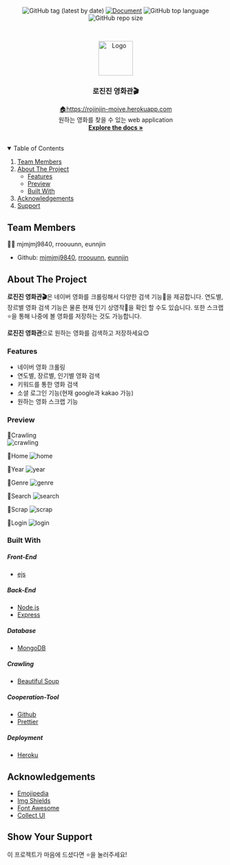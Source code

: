 <!-- PROJECT SHIELDS -->
<p align="center">
<img alt="GitHub tag (latest by date)" src="https://img.shields.io/github/v/tag/mjmjmj9840/RJJ-Movie"> <a href="https://github.com/mjmjmj9840/RJJ-Movie"><img alt="Document" src="https://img.shields.io/badge/document-yes-important"></a> <img alt="GitHub top language" src="https://img.shields.io/github/languages/top/mjmjmj9840/RJJ-Movie?color=blueviolet"> <img alt="GitHub repo size" src="https://img.shields.io/github/repo-size/mjmjmj9840/RJJ-Movie">
</p>

<!-- PROJECT LOGO -->
<br />
<p align="center">
  <a href="https://github.com/mjmjmj9840/RJJ-Movie">
    <img src="https://user-images.githubusercontent.com/53468762/109649226-f3c8bb80-7b9e-11eb-8ee5-6ce8c0306d1a.png" alt="Logo" width="80" height="80">
  </a>

  <h3 align="center">로진진 영화관🎬</h3>

  <p align="center">
    <a href="https://rojinjin-moive.herokuapp.com">🏠https://rojinjin-moive.herokuapp.com</a>
    <br />
    원하는 영화를 찾을 수 있는 web application
    <br />
    <a href="https://github.com/mjmjmj9840/RJJ-Movie">
        <strong>Explore the docs »</strong>
    </a>
    <br />
    <br />
  </p>
</p>

<!-- TABLE OF CONTENTS -->
<details open="open">
  <summary>Table of Contents</summary>
  <ol>
    <li>
        <a href="#team-members">Team Members</a>
    </li>
    <li>
      <a href="#about-the-project">About The Project</a>
      <ul>
        <li><a href="#features">Features</a></li>
        <li><a href="#preview">Preview</a></li>
        <li><a href="#built-with">Built With</a></li>
      </ul>
    </li>
    <li><a href="#acknowledgements">Acknowledgements</a></li>
    <li><a href="#show-your-support">Support</a></li>
  </ol>
</details>

<!-- ABOUT THE Team -->

## Team Members

👩‍💻 mjmjmj9840, rroouunn, eunnjin

-   Github: [mjmjmj9840](https://github.com/mjmjmj9840), [rroouunn](https://github.com/rroouunn), [eunnjin](https://github.com/eunnjin)

<!-- ABOUT THE PROJECT -->

## About The Project

<strong>로진진 영화관🎬</strong>은 네이버 영화를 크롤링해서 다양한 검색 기능🔎을 제공합니다.
연도별, 장르별 영화 검색 기능은 물론 현재 인기 상영작🎥을 확인 할 수도 있습니다.
또한 스크랩⭐을 통해 나중에 볼 영화를 저장하는 것도 가능합니다.

<strong>로진진 영화관</strong>으로 원하는 영화를 검색하고 저장하세요😊

### Features

-   네이버 영화 크롤링
-   연도별, 장르별, 인기별 영화 검색
-   키워드를 통한 영화 검색
-   소셜 로그인 기능(현재 google과 kakao 가능)
-   원하는 영화 스크랩 기능

### Preview

📌Crawling
<br/>
<img src="https://user-images.githubusercontent.com/53468762/109659601-2f698280-7bab-11eb-8b3d-9117d5d8a02b.gif" alt="crawling">
<br/>

📌Home
<img src="https://user-images.githubusercontent.com/53468762/109659617-342e3680-7bab-11eb-8704-9a68969f6e1b.png" alt="home">
<br/>

📌Year
<img src="https://user-images.githubusercontent.com/53468762/109659625-35f7fa00-7bab-11eb-869c-533cf019f3ce.png" alt="year">
<br/>

📌Genre
<img src="https://user-images.githubusercontent.com/53468762/109659612-3395a000-7bab-11eb-84b9-171d865584b8.png" alt="genre">
<br/>

📌Search
<img src="https://user-images.githubusercontent.com/53468762/109659623-35f7fa00-7bab-11eb-98b7-3ce69f528ceb.png" alt="search">
<br/>

📌Scrap
<img src="https://user-images.githubusercontent.com/53468762/109659621-355f6380-7bab-11eb-9a4f-55ea9cb4aa98.png" alt="scrap">
<br/>

📌Login
<img src="https://user-images.githubusercontent.com/53468762/109659620-34c6cd00-7bab-11eb-9d24-fb0ed56ef948.png" alt="login">
<br/>

### Built With

##### Front-End

-   [ejs](https://ejs.co/)

##### Back-End

-   [Node.js](https://nodejs.org/ko/)
-   [Express](https://expressjs.com/)

##### Database

-   [MongoDB](https://www.mongodb.com/)

##### Crawling

-   [Beautiful Soup](https://www.crummy.com/software/BeautifulSoup/bs4/doc/)

##### Cooperation-Tool

-   [Github](https://github.com/)
-   [Prettier](https://prettier.io/)

##### Deployment

-   [Heroku](https://www.heroku.com/)

<!-- ACKNOWLEDGEMENTS -->

## Acknowledgements

-   [Emojipedia](https://emojipedia.org/)
-   [Img Shields](https://shields.io)
-   [Font Awesome](https://fontawesome.com)
-   [Collect UI](https://collectui.com/)

<!-- Support -->

## Show Your Support

이 프로젝트가 마음에 드셨다면 ⭐️을 눌러주세요!
